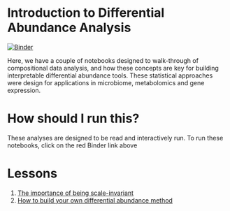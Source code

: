 # Introduction to Differential Abundance Analysis

[![Binder](https://mybinder.org/badge_logo.svg)](https://mybinder.org/v2/gh/mortonjt/differential-abundance-intro/HEAD)

Here, we have a couple of notebooks designed to walk-through of compositional data analysis, and how these concepts are key for building interpretable differential abundance tools. These statistical approaches were design for applications in microbiome, metabolomics and gene expression.

# How should I run this?

These analyses are designed to be read and interactively run. To run these notebooks, click on the red Binder link above

# Lessons
1. [The importance of being scale-invariant](https://github.com/mortonjt/differential-abundance-intro/blob/main/ipynb/the-importance-of-being-scale-invariant.ipynb)
2. [How to build your own differential abundance method](https://github.com/mortonjt/differential-abundance-intro/blob/main/ipynb/ibd-rectum-case-study.ipynb)
